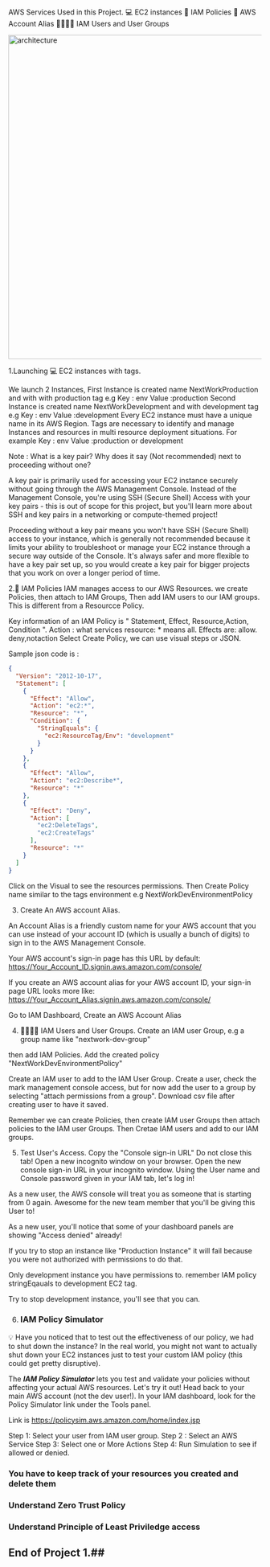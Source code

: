 AWS  Services Used in this Project.
💻 EC2 instances
📏 IAM Policies
🔖 AWS Account Alias
👩‍👩‍👧‍👧 IAM Users and User Groups


<img width="645" alt="architecture" src="https://github.com/user-attachments/assets/ce503640-5052-45e6-ac80-be3a69b3d6bf">



1.Launching 💻 EC2 instances with tags.

We launch 2 Instances, 
First Instance is created name NextWorkProduction and with with production tag e.g  Key : env Value  :production
Second Instance is created name NextWorkDevelopment and with development tag e.g Key : env Value  :development
   Every EC2 instance must have a unique name in its AWS Region.
    Tags are necessary to identify and manage Instances and resources in multi resource deployment situations.
      For example Key : env 
                  Value  :production or development

 Note : What is a key pair? Why does it say (Not recommended) next to proceeding without one?

A key pair is primarily used for accessing your EC2 instance securely without going through the AWS Management Console. 
Instead of the Management Console, you're using SSH (Secure Shell) Access with your key pairs - this is out of scope for this project,
but you'll learn more about SSH and key pairs in a networking or compute-themed project!

Proceeding without a key pair means you won't have SSH (Secure Shell) access to your instance,
which is generally not recommended because it limits your ability to troubleshoot or manage your EC2 instance through a secure way outside of the Console. 
It's always safer and more flexible to have a key pair set up, so you would create a key pair for bigger projects that you work on over a longer period of time.

2.📏 IAM Policies
IAM manages  access to our AWS Resources.
we create Policies, then attach to IAM Groups, Then add IAM users to our IAM groups.
This is different from a Resourcce Policy.

Key information of an  IAM Policy is " Statement, Effect, Resource,Action, Condition ".
Action : what services
resource: * means all. 
Effects are: allow. deny,notaction
Select Create Policy, we can use visual steps or JSON.

Sample json code is :
```json
{    
  "Version": "2012-10-17",    
  "Statement": [        
    {            
      "Effect": "Allow",            
      "Action": "ec2:*",            
      "Resource": "*",            
      "Condition": {                
        "StringEquals": {                    
          "ec2:ResourceTag/Env": "development"                
        }            
      }        
    },        
    {            
      "Effect": "Allow",            
      "Action": "ec2:Describe*",            
      "Resource": "*"        
    },        
    {            
      "Effect": "Deny",            
      "Action": [                
        "ec2:DeleteTags",                
        "ec2:CreateTags"            
      ],            
      "Resource": "*"        
    }    
  ] 
}

```
Click on the Visual to see the resources permissions. Then Create Policy name similar to the tags environment e.g NextWorkDevEnvironmentPolicy


3. Create An AWS account Alias.
   
An Account Alias is a friendly custom name for your AWS account that you can use instead of your account ID (which is usually a bunch of digits) to sign in to the AWS Management Console.

Your AWS account's sign-in page has this URL by default: https://Your_Account_ID.signin.aws.amazon.com/console/

If you create an AWS account alias for your AWS account ID, your sign-in page URL looks more like: https://Your_Account_Alias.signin.aws.amazon.com/console/

Go to IAM Dashboard, Create an AWS Account Alias

4.  👩‍👩‍👧‍👧 IAM Users and User Groups. 
Create an IAM user Group, e.g a group name like "nextwork-dev-group"

then add IAM Policies. Add the created policy "NextWorkDevEnvironmentPolicy" 

Create an IAM user to add to the IAM User Group.
Create a user, check the mark  management console access, but for now add the user to a group by selecting "attach permissions from a group".
Download csv file after creating user to have it saved.

Remember we can  create Policies, then create IAM user Groups then attach policies to the IAM user Groups. Then Cretae IAM users and add to our IAM groups.



5. Test User's Access.
Copy the "Console sign-in URL"  Do not close this tab!
Open a new incognito window on your browser.
Open the new console sign-in URL in your incognito window.
Using the User name and Console password given in your IAM tab, let's log in!

As a new user, the AWS console will treat you as someone that is starting from 0 again. Awesome for the new team member that you'll be giving this User to!

As a new user, you'll notice that some of your dashboard panels are showing "Access denied" already!

If you try to stop an instance like "Production Instance" it will fail because you were not authorized with permissions to do that. 

Only development instance you have permissions to. remember IAM policy stringEqauals to development EC2 tag.

Try to stop development instance, you'll see that you can.

6. ### IAM Policy Simulator ###
 💡 Have you noticed that to test out the effectiveness of our policy, we had to shut down the instance? In the real world, you might not want to actually shut down your EC2 instances just to test your custom IAM policy (this could get pretty disruptive).

The ***IAM Policy Simulator*** lets you test and validate your policies without affecting your actual AWS resources. Let's try it out!
Head back to your main AWS account (not the dev user!).
In your IAM dashboard, look for the Policy Simulator link under the Tools panel.

Link is https://policysim.aws.amazon.com/home/index.jsp

Step 1: Select your user from IAM user group.
Step 2 : Select an AWS Service
Step 3: Select one or More Actions
Step 4: Run Simulation to see if allowed or denied.



### You have to keep track of your resources you created and delete them


### Understand Zero Trust Policy ###
### Understand Principle of Least Priviledge access ###

## End of Project 1.##

















